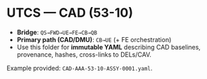 # UTCS — CAD (53-10)

- **Bridge**: `QS→FWD→UE→FE→CB→QB`
- **Primary path (CAD/DMU)**: `CB→UE` (+ FE orchestration)
- Use this folder for **immutable YAML** describing CAD baselines, provenance, hashes, cross-links to DELs/CAV.

Example provided: `CAD-AAA-53-10-ASSY-0001.yaml`.
